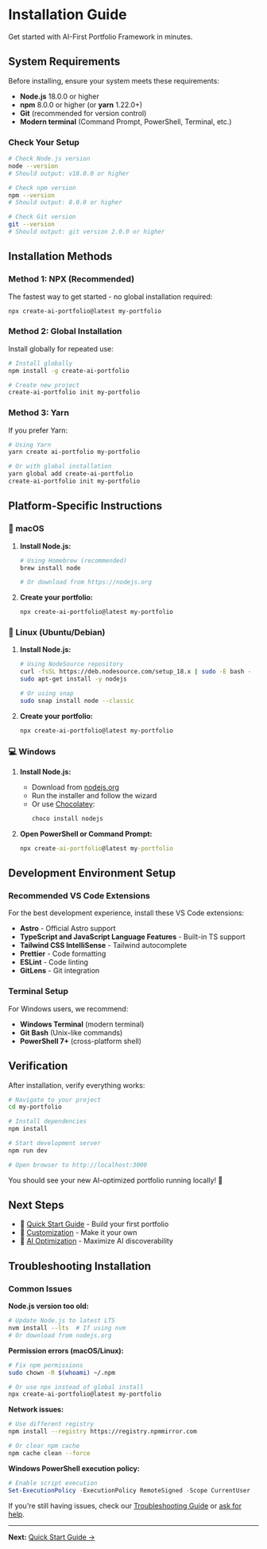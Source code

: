 # Installation Guide

Get started with AI-First Portfolio Framework in minutes.

## System Requirements

Before installing, ensure your system meets these requirements:

- **Node.js** 18.0.0 or higher
- **npm** 8.0.0 or higher (or **yarn** 1.22.0+)
- **Git** (recommended for version control)
- **Modern terminal** (Command Prompt, PowerShell, Terminal, etc.)

### Check Your Setup

```bash
# Check Node.js version
node --version
# Should output: v18.0.0 or higher

# Check npm version  
npm --version
# Should output: 8.0.0 or higher

# Check Git version
git --version
# Should output: git version 2.0.0 or higher
```

## Installation Methods

### Method 1: NPX (Recommended)

The fastest way to get started - no global installation required:

```bash
npx create-ai-portfolio@latest my-portfolio
```

### Method 2: Global Installation

Install globally for repeated use:

```bash
# Install globally
npm install -g create-ai-portfolio

# Create new project
create-ai-portfolio init my-portfolio
```

### Method 3: Yarn

If you prefer Yarn:

```bash
# Using Yarn
yarn create ai-portfolio my-portfolio

# Or with global installation
yarn global add create-ai-portfolio
create-ai-portfolio init my-portfolio
```

## Platform-Specific Instructions

### 🍎 macOS

1. **Install Node.js:**
   ```bash
   # Using Homebrew (recommended)
   brew install node
   
   # Or download from https://nodejs.org
   ```

2. **Create your portfolio:**
   ```bash
   npx create-ai-portfolio@latest my-portfolio
   ```

### 🐧 Linux (Ubuntu/Debian)

1. **Install Node.js:**
   ```bash
   # Using NodeSource repository
   curl -fsSL https://deb.nodesource.com/setup_18.x | sudo -E bash -
   sudo apt-get install -y nodejs
   
   # Or using snap
   sudo snap install node --classic
   ```

2. **Create your portfolio:**
   ```bash
   npx create-ai-portfolio@latest my-portfolio
   ```

### 💻 Windows

1. **Install Node.js:**
   - Download from [nodejs.org](https://nodejs.org)
   - Run the installer and follow the wizard
   - Or use [Chocolatey](https://chocolatey.org):
     ```powershell
     choco install nodejs
     ```

2. **Open PowerShell or Command Prompt:**
   ```cmd
   npx create-ai-portfolio@latest my-portfolio
   ```

## Development Environment Setup

### Recommended VS Code Extensions

For the best development experience, install these VS Code extensions:

- **Astro** - Official Astro support
- **TypeScript and JavaScript Language Features** - Built-in TS support
- **Tailwind CSS IntelliSense** - Tailwind autocomplete
- **Prettier** - Code formatting
- **ESLint** - Code linting
- **GitLens** - Git integration

### Terminal Setup

For Windows users, we recommend:
- **Windows Terminal** (modern terminal)
- **Git Bash** (Unix-like commands)
- **PowerShell 7+** (cross-platform shell)

## Verification

After installation, verify everything works:

```bash
# Navigate to your project
cd my-portfolio

# Install dependencies
npm install

# Start development server
npm run dev

# Open browser to http://localhost:3000
```

You should see your new AI-optimized portfolio running locally! 🎉

## Next Steps

- 🚀 [Quick Start Guide](quick-start.md) - Build your first portfolio
- 🎨 [Customization](../guides/customization.md) - Make it your own
- 🤖 [AI Optimization](../guides/ai-optimization.md) - Maximize AI discoverability

## Troubleshooting Installation

### Common Issues

**Node.js version too old:**
```bash
# Update Node.js to latest LTS
nvm install --lts  # If using nvm
# Or download from nodejs.org
```

**Permission errors (macOS/Linux):**
```bash
# Fix npm permissions
sudo chown -R $(whoami) ~/.npm

# Or use npx instead of global install
npx create-ai-portfolio@latest my-portfolio
```

**Network issues:**
```bash
# Use different registry
npm install --registry https://registry.npmmirror.com

# Or clear npm cache
npm cache clean --force
```

**Windows PowerShell execution policy:**
```powershell
# Enable script execution
Set-ExecutionPolicy -ExecutionPolicy RemoteSigned -Scope CurrentUser
```

If you're still having issues, check our [Troubleshooting Guide](../troubleshooting/common-issues.md) or [ask for help](https://discord.gg/ai-portfolio).

---

**Next:** [Quick Start Guide →](quick-start.md)